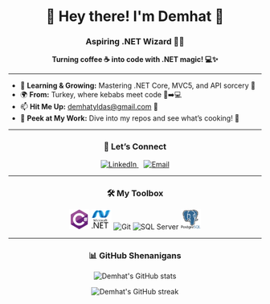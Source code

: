 <h1 align="center">🎉 Hey there! I'm Demhat 👋</h1>
<h3 align="center">Aspiring .NET Wizard 🧙‍♂️</h3>

<p align="center">
  <strong>Turning coffee ☕ into code with .NET magic! 💻✨</strong>
</p>

---

- 🌱 **Learning & Growing:** Mastering .NET Core, MVC5, and API sorcery 🧪
- 🌍 **From:** Turkey, where kebabs meet code 🥙➡️💻
- 📫 **Hit Me Up:** [demhatyldas@gmail.com](mailto:demhatyldas@gmail.com) 💌
- 👀 **Peek at My Work:** Dive into my repos and see what’s cooking! 🍲

---

<h3 align="center">🤝 Let’s Connect</h3>
<p align="center">
  <a href="https://www.linkedin.com/in/demhat-yolda%C5%9F-9a8804204/" target="_blank" style="margin-right: 10px;">
    <img src="https://img.shields.io/badge/LinkedIn-0A66C2?style=for-the-badge&logo=linkedin&logoColor=white" alt="LinkedIn" />
  </a>
  <a href="mailto:demhatyldas@gmail.com" target="_blank">
    <img src="https://img.shields.io/badge/Email-D14836?style=for-the-badge&logo=gmail&logoColor=white" alt="Email" />
  </a>
</p>

---

<h3 align="center">🛠️ My Toolbox</h3>
<p align="center">
  <img src="https://raw.githubusercontent.com/devicons/devicon/master/icons/csharp/csharp-original.svg" alt="C#" width="40" height="40"/>
  <img src="https://raw.githubusercontent.com/devicons/devicon/master/icons/dot-net/dot-net-original-wordmark.svg" alt=".NET" width="40" height="40"/>
  <img src="https://www.vectorlogo.zone/logos/git-scm/git-scm-icon.svg" alt="Git" width="40" height="40"/>
  <img src="https://www.svgrepo.com/show/303229/microsoft-sql-server-logo.svg" alt="SQL Server" width="40" height="40"/>
  <img src="https://raw.githubusercontent.com/devicons/devicon/master/icons/postgresql/postgresql-original-wordmark.svg" alt="PostgreSQL" width="40" height="40"/>
</p>

---

<h3 align="center">📊 GitHub Shenanigans</h3>
<p align="center">
  <img src="https://github-readme-stats.vercel.app/api?username=demhatyldas&show_icons=true&theme=tokyonight" alt="Demhat's GitHub stats" />
</p>

<p align="center">
  <img src="https://github-readme-streak-stats.herokuapp.com/?user=demhatyldas&theme=tokyonight" alt="Demhat's GitHub streak" />
</p>
